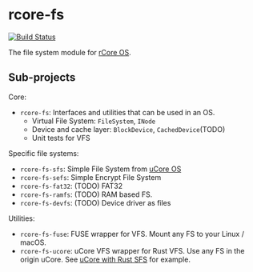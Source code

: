 # rcore-fs

[![Build Status](https://travis-ci.org/wangrunji0408/rcore-fs.svg?branch=master)](https://travis-ci.org/wangrunji0408/rcore-fs)

The file system module for [rCore OS](https://github.com/wangrunji0408/RustOS).

## Sub-projects

Core:

* `rcore-fs`: Interfaces and utilities that can be used in an OS.
  * Virtual File System: `FileSystem`, `INode`
  * Device and cache layer: `BlockDevice`, `CachedDevice`(TODO)
  * Unit tests for VFS

Specific file systems:

* `rcore-fs-sfs`: Simple File System from [uCore OS](https://github.com/chyyuu/ucore_os_lab)
* `rcore-fs-sefs`: Simple Encrypt File System 
* `rcore-fs-fat32`: (TODO) FAT32
* `rcore-fs-ramfs`: (TODO) RAM based FS.
* `rcore-fs-devfs`: (TODO) Device driver as files

Utilities:

* `rcore-fs-fuse`: FUSE wrapper for VFS. Mount any FS to your Linux / macOS.
* `rcore-fs-ucore`: uCore VFS wrapper for Rust VFS. Use any FS in the origin uCore. See [uCore with Rust SFS](https://github.com/wangrunji0408/ucore_os_lab/tree/rust-fs/labcodes_answer/lab8_result) for example.